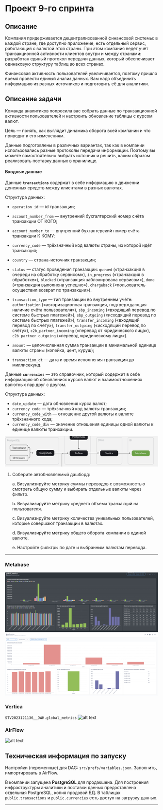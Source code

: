# Проект 9-го спринта
## Описание
Компания придерживается децентрализованной финансовой системы: в каждой стране, где доступно приложение, есть отдельный сервис, работающий с валютой этой страны. При этом компания ведёт учёт транзакционной активности клиентов внутри и между странами: разработан единый протокол передачи данных, который обеспечивает одинаковую структуру таблиц во всех странах.

Финансовая активность пользователей увеличивается, поэтому пришло время провести единый анализ данных. Вам надо объединить информацию из разных источников и подготовить её для аналитики.

## Описание задачи

Команда аналитиков попросила вас собрать данные по транзакционной активности пользователей и настроить обновление таблицы с курсом валют.

Цель — понять, как выглядит динамика оборота всей компании и что приводит к его изменениям.

Данные подготовлены в различных вариантах, так как в компании использовались разные протоколы передачи информации. Поэтому вы можете самостоятельно выбрать источник и решить, каким образом реализовать поставку данных в хранилище.

#### **Входные данные**

Данные **`transactions`** содержат в себе информацию о движении денежных средств между клиентами в разных валютах.

Структура данных:

- `operation_id` — id транзакции;
    
- `account_number_from` — внутренний бухгалтерский номер счёта транзакции ОТ КОГО;
- `account_number_to` — внутренний бухгалтерский номер счёта транзакции К КОМУ;
    
- `currency_code` — трёхзначный код валюты страны, из которой идёт транзакция;
    
- `country` — страна-источник транзакции;
    
- `status` — статус проведения транзакции: `queued` («транзакция в очереди на обработку сервисом»), `in_progress` («транзакция в обработке»), `blocked` («транзакция заблокирована сервисом»), `done` («транзакция выполнена успешно»), `chargeback` («пользователь осуществил возврат по транзакции»).
    
- `transaction_type` — тип транзакции во внутреннем учёте: `authorisation` («авторизационная транзакция, подтверждающая наличие счёта пользователя»), `sbp_incoming` («входящий перевод по системе быстрых платежей»), `sbp_outgoing` («исходящий перевод по системе быстрых платежей»), `transfer_incoming` («входящий перевод по счёту»), `transfer_outgoing` («исходящий перевод по счёту»), `c2b_partner_incoming` («перевод от юридического лица»), `c2b_partner_outgoing` («перевод юридическому лицу»).
    
- `amount` — целочисленная сумма транзакции в минимальной единице валюты страны (копейка, цент, куруш);
    
- `transaction_dt` — дата и время исполнения транзакции до миллисекунд.

Данные **`сurrencies`** — это справочник, который содержит в себе информацию об обновлениях курсов валют и взаимоотношениях валютных пар друг с другом.

Структура данных:

- `date_update` — дата обновления курса валют;
- `currency_code` — трёхзначный код валюты транзакции;
- `currency_code_with` — отношение другой валюты к валюте трёхзначного кода;
- `currency_code_div` — значение отношения единицы одной валюты к единице валюты транзакции.

![alt text](src/img/image.png)


1. Соберите автобновляемый дашборд:
    
    a. Визуализируйте метрику суммы переводов с возможностью смотреть общую сумму и выбирать отдельные валюты через фильтр.
    
    b. Визуализируйте метрику среднего объема транзакций на пользователя.
    
    c. Визуализируйте метрику количества уникальных пользователей, которые совершают транзакции в валютах.
    
    d. Визуализируйте метрику общего оборота компании в единой валюте.
    
    e. Настройте фильтры по дате и выбранным валютам перевода.
---

### Metabase
![alt text](src/img/metabase_3.png)
![alt text](src/img/metabase_2.png)

### Vertica
```STV2023121136__DWH.global_metrics```
![alt text](src/img/db_1.png)

### AirFlow
![alt text](src/img/airflow_1.png)

## Техническая информация по запуску
Настройки (переменные) для DAG: ```src/prefs/variables.json```. Заполнить, импортировать в AirFlow.

В компании запущена **PostgreSQL** для продакшена. Для построения инфраструктуры аналитики и поставки данных предоставлена отдельная PostgreSQL, копия продовой БД. В таблицах `public.transactions` и `public.currencies` есть доступ на загрузку данных.

---